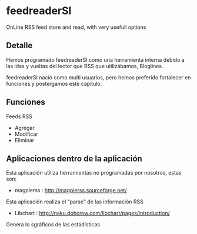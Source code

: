 feedreaderSI
============

OnLine RSS feed store and read, with very usefull options


Detalle
-------
Hemos programado feedreaderSI como una herramienta interna debido a las
idas y vueltas del lector que RSS que utilizábamos, Bloglines.

feedreaderSI nació como multi usuarios, pero hemos preferido fortalecer
en funciones y postergamos este capítulo.

Funciones
---------

Feeds RSS
* Agregar
* Modificar
* Eliminar





Aplicaciones dentro de la aplicación
------------------------------------
Esta aplicación utiliza herramientas no programadas por nosotros, estas son:

* magpierss : http://magpierss.sourceforge.net/

Esta aplicación realiza el "parse" de las información RSS


* Libchart : http://naku.dohcrew.com/libchart/pages/introduction/

Genera lo sgráficos de las estadísticas


